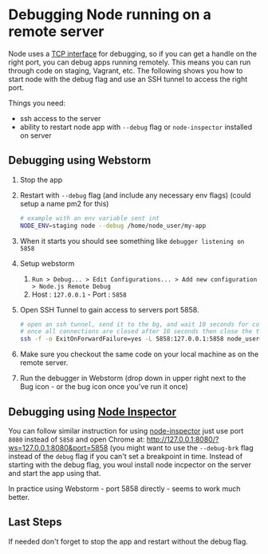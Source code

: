 # Debugging Node running on a remote server

Node uses a [TCP interface](https://nodejs.org/api/debugger.html) for debugging, so if you can get a handle on the right port, you can debug apps running remotely. This means you can run through code on staging, Vagrant, etc. The following shows you how to start node with the debug flag and use an SSH tunnel to access the right port.

Things you need:
* ssh access to the server
* ability to restart node app with `--debug` flag or `node-inspector` installed on server

## Debugging using Webstorm

1. Stop the app
1. Restart with `--debug` flag (and include any necessary env flags) (could setup a name pm2 for this)

    ```bash
    # example with an env variable sent int
    NODE_ENV=staging node --debug /home/node_user/my-app
    ```

1. When it starts you should see something like `debugger listening on 5858`
1. Setup webstorm
    1. `Run > Debug... > Edit Configurations... > Add new configuration > Node.js Remote Debug`
    1. Host : `127.0.0.1` - Port : `5858`
1. Open SSH Tunnel to gain access to servers port 5858.

    ```bash
    # open an ssh tunnel, send it to the bg, and wait 10 seconds for connections
    # once all connections are closed after 10 seconds then close the tunnel
    ssh -f -o ExitOnForwardFailure=yes -L 5858:127.0.0.1:5858 node_user@168.144.24.98 sleep 10
    ```

1. Make sure you checkout the same code on your local machine as on the remote server.
1. Run the debugger in Webstorm (drop down in upper right next to the Bug icon - or the bug icon once you've run it once)

## Debugging using [Node Inspector](https://github.com/node-inspector/node-inspector)

You can follow similar instruction for using [node-inspector](https://github.com/node-inspector/node-inspector) just use port `8080` instead of `5858` and open Chrome at: http://127.0.0.1:8080/?ws=127.0.0.1:8080&port=5858 (you might want to use the `--debug-brk` flag instead of the `debug` flag if you can't set a breakpoint in time. Instead of starting with the debug flag, you woul install node incpector on the server and start the app using that.

In practice using Webstorm - port 5858 directly - seems to work much better.

## Last Steps

If needed don't forget to stop the app and restart without the debug flag.
